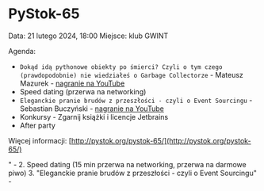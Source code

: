 # PyStok-65
Data: 21 lutego 2024, 18:00 Miejsce: klub GWINT

Agenda:

* `Dokąd idą pythonowe obiekty po śmierci? Czyli o tym czego (prawdopodobnie) nie wiedziałeś o Garbage Collectorze` - Mateusz Mazurek - [nagranie na YouTube](https://www.youtube.com/watch?v=fIobAoNvNc8)
* Speed dating (przerwa na networking)
* `Eleganckie pranie brudów z przeszłości - czyli o Event Sourcingu` - Sebastian Buczyński - [nagranie na YouTube](https://www.youtube.com/watch?v=Qy5GL1WY5xw)
* Konkursy - Zgarnij książki i licencje Jetbrains
* After party

Więcej informacji: [http://pystok.org/pystok-65/](http://pystok.org/pystok-65/)



" - 
2. Speed dating (15 min przerwa na networking, przerwa na darmowe piwo)
3. "Eleganckie pranie brudów z przeszłości - czyli o Event Sourcingu" - 
